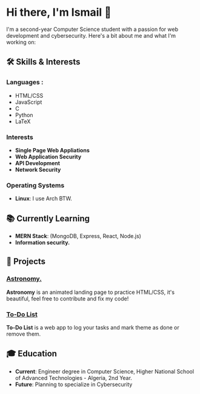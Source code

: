 # Hi there, I'm Ismail 👋

I'm a second-year Computer Science student with a passion for web development and cybersecurity. Here's a bit about me and what I'm working on:

## 🛠 Skills & Interests

### Languages  : 
- HTML/CSS
- JavaScript
- C
- Python
- LaTeX


### Interests
- **Single Page Web Appliations**
- **Web Application Security**
- **API Development**
- **Network Security**

### Operating Systems
- **Linux**: I use Arch BTW.

## 📚 Currently Learning
- **MERN Stack**: (MongoDB, Express, React, Node.js)
- **Information security.**

## 🔭 Projects

### [Astronomy.](https://github.com/1sma31L/astronomy)
**Astronomy** is an animated landing page to practice HTML/CSS, it's beautiful, feel free to contribute and fix my code! 
### [To-Do List](https://github.com/1sma31L/TODO-app)
**To-Do List** is a web app to log your tasks and mark theme as done or remove them.

## 🎓 Education
- **Current**: Engineer degree in Computer Science, Higher National School of Advanced Technologies - Algeria, 2nd Year.
- **Future**: Planning to specialize in Cybersecurity

